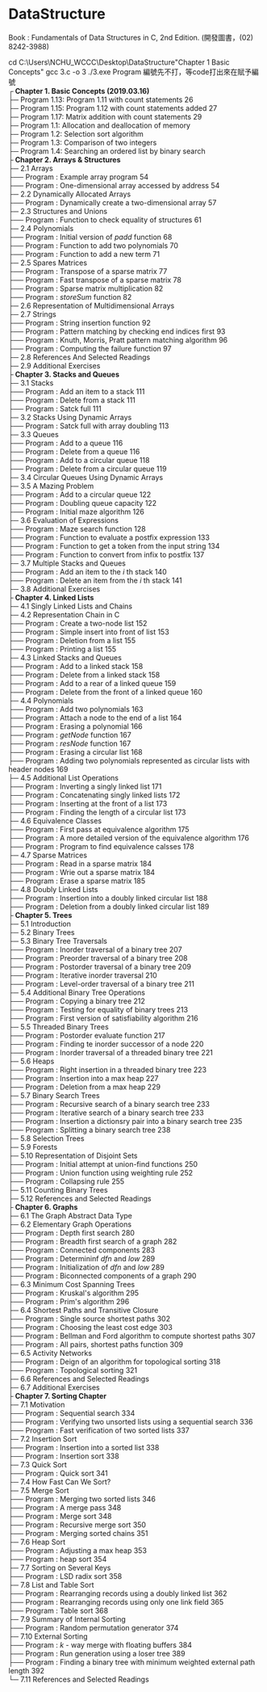 # DataStructure
Book : Fundamentals of Data Structures in C, 2nd Edition. (開發圖書，(02) 8242-3988)

 cd C:\Users\NCHU_WCCC\Desktop\DataStructure\"Chapter 1 Basic Concepts"
 gcc 3.c -o 3
 ./3.exe
Program 編號先不打，等code打出來在賦予編號<br />
┌<b> Chapter 1. Basic Concepts (2019.03.16)</b><br />
├─ Program 1.13: Program 1.11 with count statements   26<br />
├─ Program 1.15: Program 1.12 with count statements added   27<br />
├─ Program 1.17: Matrix addition with count statements   29<br />
├─ Program 1.1: Allocation and deallocation of memory<br />
├─ Program 1.2: Selection sort algorithm<br />
├─ Program 1.3: Comparison of two integers<br />
├─ Program 1.4: Searching an ordered list by binary search<br />
├<b> Chapter 2. Arrays & Structures</b><br />
├─ 2.1 Arrays<br />
├── Program : Example array program 54<br />
├── Program : One-dimensional array accessed by address 54<br />
├─ 2.2 Dynamically Allocated Arrays<br />
├── Program : Dynamically create a two-dimensional array 57<br />
├─ 2.3 Structures and Unions<br />
├── Program : Function to check equality of structures 61<br />
├─ 2.4 Polynomials<br />
├── Program : Initial version of _padd_ function 68<br />
├── Program : Function to add two polynomials 70<br />
├── Program : Function to add a new term 71<br />
├─ 2.5 Spares Matrices<br />
├── Program : Transpose of a sparse matrix 77<br />
├── Program : Fast transpose of a sparse matrix 78<br />
├── Program : Sparse matrix multiplication 82<br />
├── Program : _storeSum_ function 82<br />
├─ 2.6 Representation of Multidimensional Arrays<br />
├─ 2.7 Strings<br />
├── Program : String insertion function 92<br />
├── Program : Pattern matching by checking end indices first 93<br />
├── Program : Knuth, Morris, Pratt pattern matching algorithm 96<br />
├── Program : Computing the failure function 97<br />
├─ 2.8 References And Selected Readings<br />
├─ 2.9 Additional Exercises<br />
├<b> Chapter 3. Stacks and Queues</b><br />
├─ 3.1 Stacks<br />
├── Program : Add an item to a stack 111<br />
├── Program : Delete from a stack 111<br />
├── Program : Satck full 111<br />
├─ 3.2 Stacks Using Dynamic Arrays<br />
├── Program : Satck full with array doubling 113<br />
├─ 3.3 Queues<br />
├── Program : Add to a queue 116<br />
├── Program : Delete from a queue 116<br />
├── Program : Add to a circular queue 118<br />
├── Program : Delete from a circular queue 119<br />
├─ 3.4 Circular Queues Using Dynamic Arrays<br />
├─ 3.5 A Mazing Problem<br />
├── Program : Add to a circular queue 122<br />
├── Program : Doubling queue capacity 122<br />
├── Program : Initial maze algorithm 126<br />
├─ 3.6 Evaluation of Expressions<br />
├── Program : Maze search function 128<br />
├── Program : Function to evaluate a postfix expression 133<br />
├── Program : Function to get a token from the input string 134<br />
├── Program : Function to convert from infix to postfix 137<br />
├─ 3.7 Multiple Stacks and Queues<br />
├── Program : Add an item to the _i_ th stack 140<br />
├── Program : Delete an item from the _i_ th stack 141<br />
├─ 3.8 Additional Exercises<br />
├<b> Chapter 4. Linked Lists</b><br />
├─ 4.1 Singly Linked Lists and Chains<br />
├─ 4.2 Representation Chain in C<br />
├── Program : Create a two-node list 152<br />
├── Program : Simple insert into front of list 153<br />
├── Program : Deletion from a list 155<br />
├── Program : Printing a list 155<br />
├─ 4.3 Linked Stacks and Queues<br />
├── Program : Add to a linked stack 158<br />
├── Program : Delete from a linked stack 158<br />
├── Program : Add to a rear of a linked queue 159<br />
├── Program : Delete from the front of a linked queue 160<br />
├─ 4.4 Polynomials<br />
├── Program : Add two polynomials 163<br />
├── Program : Attach a node to the end of a list 164<br />
├── Program : Erasing a polynomial 166<br />
├── Program : _getNode_ function 167<br />
├── Program : _resNode_ function 167<br />
├── Program : Erasing a circular list 168<br />
├── Program : Adding two polynomials represented as circular lists with header nodes 169<br />
├─ 4.5 Additional List Operations<br />
├── Program : Inverting a singly linked list 171<br />
├── Program : Concatenating singly linked lists 172<br />
├── Program : Inserting at the front of a list 173<br />
├── Program : Finding the length of a circular list 173<br />
├─ 4.6 Equivalence Classes<br />
├── Program : First pass at equivalence algorithm 175<br />
├── Program : A more detailed version of the equivalence algorithm 176<br />
├── Program : Program to find equivalence calsses 178<br />
├─ 4.7 Sparse Matrices<br />
├── Program : Read in a sparse matrix 184<br />
├── Program : Wrie out a sparse matrix 184<br />
├── Program : Erase a sparse matrix 185<br />
├─ 4.8 Doubly Linked Lists <br />
├── Program : Insertion into a doubly linked circular list 188<br />
├── Program : Deletion from a doubly linked circular list 189<br />
├<b> Chapter 5. Trees</b><br />
├─ 5.1 Introduction<br />
├─ 5.2 Binary Trees<br />
├─ 5.3 Binary Tree Traversals<br />
├── Program : Inorder traversal of a binary tree 207<br />
├── Program : Preorder traversal of a binary tree 208<br />
├── Program : Postorder traversal of a binary tree 209<br />
├── Program : Iterative inorder traversal 210<br />
├── Program : Level-order traversal of a binary tree 211<br />
├─ 5.4 Additional Binary Tree Operations<br />
├── Program : Copying a binary tree 212<br />
├── Program : Testing for equality of binary trees 213<br />
├── Program : First version of satisfiability algorithm 216<br />
├─ 5.5 Threaded Binary Trees<br />
├── Program : Postorder evaluate function 217<br />
├── Program : Finding te inorder successor of a node 220<br />
├── Program : Inorder traversal of a threaded binary tree 221<br />
├─ 5.6 Heaps<br />
├── Program : Right insertion in a threaded binary tree 223<br />
├── Program : Insertion into a max heap 227<br />
├── Program : Deletion from a max heap 229<br />
├─ 5.7 Binary Search Trees<br />
├── Program : Recursive search of a binary search tree 233<br />
├── Program : Iterative search of a binary search tree 233<br />
├── Program : Insertion a dictionsry pair into a binary search tree 235<br />
├── Program : Splitting a binary search tree 238<br />
├─ 5.8 Selection Trees<br />
├─ 5.9 Forests<br />
├─ 5.10 Representation of Disjoint Sets<br />
├── Program : Initial attempt at union-find functions 250<br />
├── Program : Union function using weighting rule 252<br />
├── Program : Collapsing rule 255<br />
├─ 5.11 Counting Binary Trees<br />
├─ 5.12 References and Selected Readings<br />
├<b> Chapter 6. Graphs</b><br />
├─ 6.1 The Graph Abstract Data Type<br />
├─ 6.2 Elementary Graph Operations<br />
├── Program : Depth first search 280<br />
├── Program : Breadth first search of a graph 282<br />
├── Program : Connected components 283<br />
├── Program : Determininf _dfn_ and _low_ 289<br />
├── Program : Initialization of _dfn_ and _low_ 289<br />
├── Program : Biconnected components of a graph 290<br />
├─ 6.3 Minimum Cost Spanning Trees<br />
├── Program : Kruskal's algorithm 295<br />
├── Program : Prim's algorithm 296<br />
├─ 6.4 Shortest Paths and Transitive Closure<br />
├── Program : Single source shortest paths 302<br />
├── Program : Choosing the least cost edge 303<br />
├── Program : Bellman and Ford algorithm to compute shortest paths 307<br />
├── Program : All pairs, shortest paths function 309<br />
├─ 6.5 Activity Networks<br />
├── Program : Deign of an algorithm for topological sorting 318<br />
├── Program : Topological sorting 321<br />
├─ 6.6 References and Selected Readings<br />
├─ 6.7 Additional Exercises<br />
├<b> Chapter 7. Sorting Chapter</b><br />
├─ 7.1 Motivation<br />
├── Program : Sequential search 334<br />
├── Program : Verifying two unsorted lists using a sequential search 336<br />
├── Program : Fast verification of two sorted lists 337<br />
├─ 7.2 Insertion Sort<br />
├── Program : Insertion into a sorted list 338<br />
├── Program : Insertion sort 338<br />
├─ 7.3 Quick Sort<br />
├── Program : Quick sort 341<br />
├─ 7.4 How Fast Can We Sort?<br />
├─ 7.5 Merge Sort<br />
├── Program : Merging two sorted lists 346<br />
├── Program : A merge pass 348<br />
├── Program : Merge sort 348<br />
├── Program : Recursive merge sort 350<br />
├── Program : Merging sorted chains 351<br />
├─ 7.6 Heap Sort<br />
├── Program : Adjusting a max heap 353<br />
├── Program : heap sort 354<br />
├─ 7.7 Sorting on Several Keys<br />
├── Program : LSD radix sort 358<br />
├─ 7.8 List and Table Sort<br />
├── Program : Rearranging records using a doubly linked list 362<br />
├── Program : Rearranging records using only one link field 365<br />
├── Program : Table sort 368<br />
├─ 7.9 Summary of Internal Sorting<br />
├── Program : Random permutation generator 374<br />
├─ 7.10 External Sorting<br />
├── Program : _k_ - way merge with floating buffers 384<br />
├── Program : Run generation using a loser tree 389<br />
├── Program : Finding a binary tree with minimum weighted external path length 392<br />
└─ 7.11 References and Selected Readings<br />